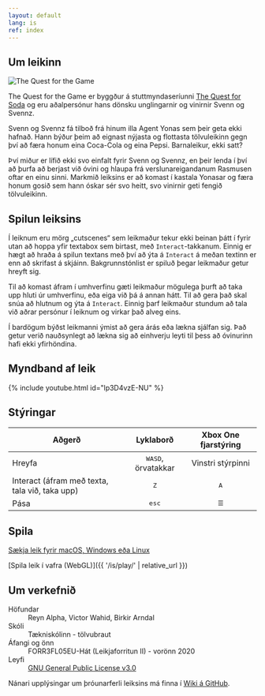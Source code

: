 ```yaml
---
layout: default
lang: is
ref: index
---
```


## Um leikinn

<img class="game-logo pixel-art" src="{{ '/assets/img/the-quest-game-logo.png' | relative_url }}" alt="The Quest for the Game">

The Quest for the Game er byggður á stuttmyndaseríunni [The Quest for Soda](https://www.youtube.com/playlist?list=PLRPhs_MpGPlg9gD7TQp-APjz5g2SNIPe7) og eru aðalpersónur hans dönsku unglingarnir og vinirnir Svenn og Svennz.

Svenn og Svennz fá tilboð frá hinum illa Agent Yonas sem þeir geta ekki hafnað. Hann býður þeim að eignast nýjasta og flottasta tölvuleikinn gegn því að færa honum eina Coca-Cola og eina Pepsi. Barnaleikur, ekki satt?

Því miður er lífið ekki svo einfalt fyrir Svenn og Svennz, en þeir lenda í því að þurfa að berjast við óvini og hlaupa frá verslunareigandanum Rasmusen oftar en einu sinni. Markmið leiksins er að komast í kastala Yonasar og færa honum gosið sem hann óskar sér svo heitt, svo vinirnir geti fengið tölvuleikinn.

## Spilun leiksins

Í leiknum eru mörg „cutscenes“ sem leikmaður tekur ekki beinan þátt í fyrir utan að hoppa yfir textabox sem birtast, með `Interact`-takkanum. Einnig er hægt að hraða á spilun textans með því að ýta á `Interact` á meðan textinn er enn að skrifast á skjáinn. Bakgrunnstónlist er spiluð þegar leikmaður getur hreyft sig.

Til að komast áfram í umhverfinu gæti leikmaður mögulega þurft að taka upp hluti úr umhverfinu, eða eiga við þá á annan hátt. Til að gera það skal snúa að hlutnum og ýta á `Interact`. Einnig þarf leikmaður stundum að tala við aðrar persónur í leiknum og virkar það alveg eins.

Í bardögum býðst leikmanni ýmist að gera árás eða lækna sjálfan sig. Það getur verið nauðsynlegt að lækna sig að einhverju leyti til þess að óvinurinn hafi ekki yfirhöndina.

## Myndband af leik

{% include youtube.html id="lp3D4vzE-NU" %}

## Stýringar

| Aðgerð                                         |          Lyklaborð          | Xbox One fjarstýring |
| ---------------------------------------------- | :-------------------------: | :------------------: |
| Hreyfa                                         | <kbd>WASD</kbd>, örvatakkar |  Vinstri stýrpinni   |
| Interact (áfram með texta, tala við, taka upp) |        <kbd>Z</kbd>         |     <kbd>A</kbd>     |
| Pása                                           |       <kbd>esc</kbd>        |  <kbd>&#9776;</kbd>  |

## Spila

[Sækja leik fyrir macOS, Windows eða Linux](https://github.com/haframjolk/the-quest-game/releases)

[Spila leik í vafra (WebGL)]({{ '/is/play/' | relative_url }})

## Um verkefnið

<dl>
    <dt>Höfundar</dt>
    <dd>Reyn&nbsp;Alpha, Victor&nbsp;Wahid, Birkir&nbsp;Arndal</dd>
    <dt>Skóli</dt>
    <dd>Tækniskólinn - tölvubraut</dd>
    <dt>Áfangi og önn</dt>
    <dd>FORR3FL05EU-Hát (Leikjaforritun II) - vorönn 2020</dd>
    <dt>Leyfi</dt>
    <dd><a href="https://github.com/haframjolk/the-quest-game/blob/master/LICENSE">GNU General Public License v3.0</a></dd>
</dl>

Nánari upplýsingar um þróunarferli leiksins má finna í [Wiki á GitHub](https://github.com/haframjolk/the-quest-game/wiki).
